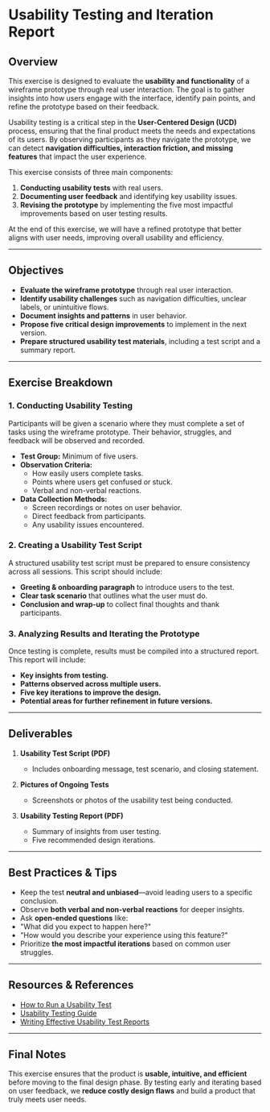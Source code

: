 # **Usability Testing and Iteration Report**

## **Overview**

This exercise is designed to evaluate the **usability and functionality** of a wireframe prototype through real user interaction. The goal is to gather insights into how users engage with the interface, identify pain points, and refine the prototype based on their feedback.  

Usability testing is a critical step in the **User-Centered Design (UCD)** process, ensuring that the final product meets the needs and expectations of its users. By observing participants as they navigate the prototype, we can detect **navigation difficulties, interaction friction, and missing features** that impact the user experience.  

This exercise consists of three main components:  
1. **Conducting usability tests** with real users.  
2. **Documenting user feedback** and identifying key usability issues.  
3. **Revising the prototype** by implementing the five most impactful improvements based on user testing results.  

At the end of this exercise, we will have a refined prototype that better aligns with user needs, improving overall usability and efficiency.  

---

## **Objectives**

- **Evaluate the wireframe prototype** through real user interaction.  
- **Identify usability challenges** such as navigation difficulties, unclear labels, or unintuitive flows.  
- **Document insights and patterns** in user behavior.  
- **Propose five critical design improvements** to implement in the next version.  
- **Prepare structured usability test materials**, including a test script and a summary report.  

---

## **Exercise Breakdown**

### **1. Conducting Usability Testing**
Participants will be given a scenario where they must complete a set of tasks using the wireframe prototype. Their behavior, struggles, and feedback will be observed and recorded.

- **Test Group:** Minimum of five users.  
- **Observation Criteria:**  
  - How easily users complete tasks.  
  - Points where users get confused or stuck.  
  - Verbal and non-verbal reactions.  
- **Data Collection Methods:**  
  - Screen recordings or notes on user behavior.  
  - Direct feedback from participants.  
  - Any usability issues encountered.  

### **2. Creating a Usability Test Script**
A structured usability test script must be prepared to ensure consistency across all sessions. This script should include:  

- **Greeting & onboarding paragraph** to introduce users to the test.  
- **Clear task scenario** that outlines what the user must do.  
- **Conclusion and wrap-up** to collect final thoughts and thank participants.  

### **3. Analyzing Results and Iterating the Prototype**
Once testing is complete, results must be compiled into a structured report. This report will include:  
- **Key insights from testing.**  
- **Patterns observed across multiple users.**  
- **Five key iterations to improve the design.**  
- **Potential areas for further refinement in future versions.**  

---

## **Deliverables**

1. **Usability Test Script (PDF)**  
   - Includes onboarding message, test scenario, and closing statement.  

2. **Pictures of Ongoing Tests**  
   - Screenshots or photos of the usability test being conducted.  

3. **Usability Testing Report (PDF)**  
   - Summary of insights from user testing.  
   - Five recommended design iterations.  

---
## **Best Practices & Tips**
- Keep the test **neutral and unbiased**—avoid leading users to a specific conclusion.  
- Observe **both verbal and non-verbal reactions** for deeper insights.  
- Ask **open-ended questions** like:  
- "What did you expect to happen here?"  
- "How would you describe your experience using this feature?"  
- Prioritize **the most impactful iterations** based on common user struggles.  

---

## **Resources & References**
- [How to Run a Usability Test](https://www.nngroup.com/articles/usability-testing-101/)  
- [Usability Testing Guide](https://www.interaction-design.org/literature/topics/usability-testing)  
- [Writing Effective Usability Test Reports](https://www.usability.gov/how-to-and-tools/methods/reporting-usability-findings.html)  

---

## **Final Notes**
This exercise ensures that the product is **usable, intuitive, and efficient** before moving to the final design phase. By testing early and iterating based on user feedback, we **reduce costly design flaws** and build a product that truly meets user needs.  

